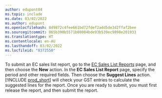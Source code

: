 ```yaml
---
author: edupont04
ms.topic: include
ms.date: 03/02/2022
ms.author: edupont
ms.openlocfilehash: 8d9872c4fee661bd72fdef2add5de3d2ffaf2bee
ms.sourcegitcommit: 865b390b5571b08084bde93b539ec9898e201933
ms.translationtype: HT
ms.contentlocale: en-AU
ms.lasthandoff: 03/02/2022
ms.locfileid: "8372550"
---
```

To submit an EC sales list report, go to the [EC Sales List Reports](https://businesscentral.dynamics.com?page=321) page, and then choose the **New** action. In the **EC Sales List Report** page, specify the period and other required fields. Then choose the **Suggest Lines** action. [!INCLUDE [prod_short](../includes/prod_short.md)] will check your GST entries to calculate the suggested lines for the report. Once you are ready to submit, you must first release the report, and then submit the report.
